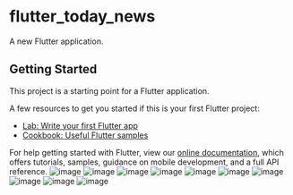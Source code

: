 # flutter_today_news

A new Flutter application.

## Getting Started

This project is a starting point for a Flutter application.

A few resources to get you started if this is your first Flutter project:

- [Lab: Write your first Flutter app](https://flutter.dev/docs/get-started/codelab)
- [Cookbook: Useful Flutter samples](https://flutter.dev/docs/cookbook)

For help getting started with Flutter, view our
[online documentation](https://flutter.dev/docs), which offers tutorials,
samples, guidance on mobile development, and a full API reference.
![image](https://github.com/italianshen/flutter_today_news/blob/master/flutter_today_news/images/resources/filename.gif)
![image](https://github.com/italianshen/flutter_today_news/blob/master/flutter_today_news/images/resources/Simulator%20Screen%20Shot%20-%20iPhone%2011%20Pro%20Max%20-%202020-03-15%20at%2011.22.08.png)
![image](https://github.com/italianshen/flutter_today_news/blob/master/flutter_today_news/images/resources/Simulator%20Screen%20Shot%20-%20iPhone%2011%20Pro%20Max%20-%202020-03-15%20at%2011.22.55.png)
![image](https://github.com/italianshen/flutter_today_news/blob/master/flutter_today_news/images/resources/Simulator%20Screen%20Shot%20-%20iPhone%2011%20Pro%20Max%20-%202020-03-15%20at%2011.23.11.png)
![image](https://github.com/italianshen/flutter_today_news/blob/master/flutter_today_news/images/resources/Simulator%20Screen%20Shot%20-%20iPhone%2011%20Pro%20Max%20-%202020-03-15%20at%2011.23.47.png)
![image](https://github.com/italianshen/flutter_today_news/blob/master/flutter_today_news/images/resources/Simulator%20Screen%20Shot%20-%20iPhone%2011%20Pro%20Max%20-%202020-03-15%20at%2011.24.04.png)
![image](https://github.com/italianshen/flutter_today_news/blob/master/flutter_today_news/images/resources/Simulator%20Screen%20Shot%20-%20iPhone%2011%20Pro%20Max%20-%202020-03-15%20at%2011.24.11.png)
![image](https://github.com/italianshen/flutter_today_news/blob/master/flutter_today_news/images/resources/Simulator%20Screen%20Shot%20-%20iPhone%2011%20Pro%20Max%20-%202020-03-15%20at%2011.24.27.png)
![image](https://github.com/italianshen/flutter_today_news/blob/master/flutter_today_news/images/resources/Simulator%20Screen%20Shot%20-%20iPhone%2011%20Pro%20Max%20-%202020-03-15%20at%2011.25.35.png)
![image](https://github.com/italianshen/flutter_today_news/blob/master/flutter_today_news/images/resources/Simulator%20Screen%20Shot%20-%20iPhone%2011%20Pro%20Max%20-%202020-03-15%20at%2011.25.38.png)